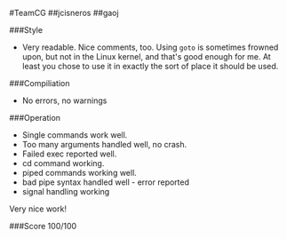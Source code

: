 #TeamCG
##jcisneros
##gaoj

###Style
* Very readable. Nice comments, too. Using `goto` is sometimes frowned upon, but not in the Linux kernel, and that's good enough for me. At least you chose to use it in exactly the sort of place it should be used.

###Compiliation
* No errors, no warnings

###Operation
* Single commands work well.
* Too many arguments handled well, no crash.
* Failed exec reported well.
* cd command working.
* piped commands working well.
* bad pipe syntax handled well - error reported
* signal handling working

Very nice work!

###Score 100/100

